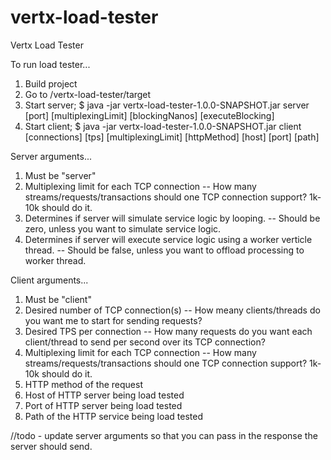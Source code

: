 # vertx-load-tester
Vertx Load Tester

To run load tester...
1. Build project
2. Go to /vertx-load-tester/target
3. Start server; $ java -jar vertx-load-tester-1.0.0-SNAPSHOT.jar server [port] [multiplexingLimit] [blockingNanos] [executeBlocking]
4. Start client; $ java -jar vertx-load-tester-1.0.0-SNAPSHOT.jar client [connections] [tps] [multiplexingLimit] [httpMethod] [host] [port] [path]

Server arguments...
1. Must be "server"
2. Multiplexing limit for each TCP connection 
-- How many streams/requests/transactions should one TCP connection support? 1k-10k should do it.
3. Determines if server will simulate service logic by looping.
-- Should be zero, unless you want to simulate service logic.
4. Determines if server will execute service logic using a worker verticle thread.
-- Should be false, unless you want to offload processing to worker thread.

Client arguments...
1. Must be "client"
2. Desired number of TCP connection(s)
-- How meany clients/threads do you want me to start for sending requests?
3. Desired TPS per connection
-- How many requests do you want each client/thread to send per second over its TCP connection?
4. Multiplexing limit for each TCP connection 
-- How many streams/requests/transactions should one TCP connection support? 1k-10k should do it.
5. HTTP method of the request 
6. Host of HTTP server being load tested 
7. Port of HTTP server being load tested 
8. Path of the HTTP service being load tested

//todo - update server arguments so that you can pass in the response the server should send.
